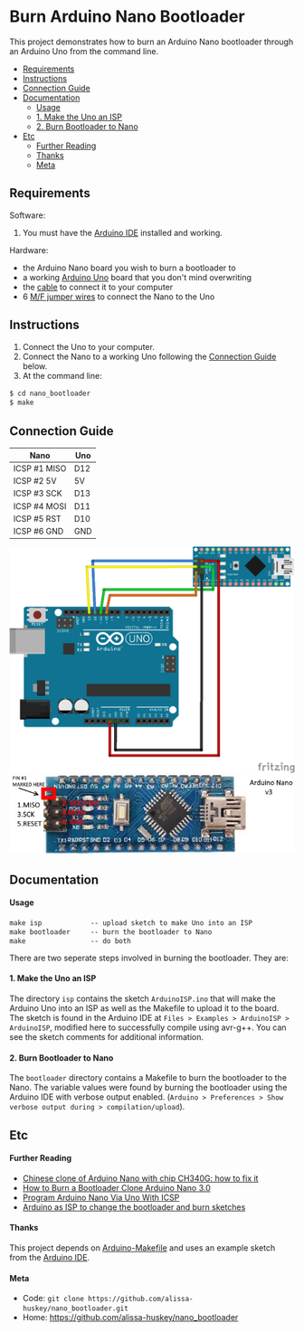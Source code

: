 Burn Arduino Nano Bootloader
===

This project demonstrates how to burn an Arduino Nano bootloader through an Arduino Uno from the command line.


<!-- vim-markdown-toc GFM -->

* [Requirements](#requirements)
* [Instructions](#instructions)
* [Connection Guide](#connection-guide)
* [Documentation](#documentation)
    * [Usage](#usage)
    * [1. Make the Uno an ISP](#1-make-the-uno-an-isp)
    * [2. Burn Bootloader to Nano](#2-burn-bootloader-to-nano)
* [Etc](#etc)
    * [Further Reading](#further-reading)
    * [Thanks](#thanks)
    * [Meta](#meta)

<!-- vim-markdown-toc -->

Requirements
---

Software:
1. You must have the [Arduino IDE](https://www.arduino.cc/en/Main/Software) installed and working.

Hardware:
- the Arduino Nano board you wish to burn a bootloader to
- a working [Arduino Uno](https://www.sparkfun.com/products/11021) board that you don't mind overwriting
- the [cable](https://store.arduino.cc/usa/usb-2-0-cable-type-a-b) to connect it to your computer
- 6 [M/F jumper wires](https://www.sparkfun.com/products/9140) to connect the Nano to the Uno

Instructions
---

1. Connect the Uno to your computer.
2. Connect the Nano to a working Uno following the [Connection Guide](#ConnectionGuide) below.
3. At the command line:

```bash
$ cd nano_bootloader
$ make
```


Connection Guide
---


| Nano          | Uno |
| ------------- | --- |
| ICSP #1 MISO  | D12 |
| ICSP #2 5V    | 5V  |
| ICSP #3 SCK   | D13 |
| ICSP #4 MOSI  | D11 |
| ICSP #5 RST   | D10 |
| ICSP #6 GND   | GND |

![Connections](connections.png "Connection Diagram")
![ICSP Pins](nanoicps.jpg "Arduino Nano v3 ICSP Pins")


Documentation
---

#### Usage

```
make isp            -- upload sketch to make Uno into an ISP
make bootloader     -- burn the bootloader to Nano
make                -- do both
```

There are two seperate steps involved in burning the bootloader. They are:

#### 1. Make the Uno an ISP

The directory `isp` contains the sketch `ArduinoISP.ino` that will make the Arduino Uno into an ISP as well as the Makefile to upload it to the board. The sketch is found in the Arduino IDE at `Files > Examples > ArduinoISP > ArduinoISP`, modified here to successfully compile using avr-g++. You can see the sketch comments for additional information.

#### 2. Burn Bootloader to Nano

The `bootloader` directory contains a Makefile to burn the bootloader to the Nano. The variable values were found by burning the bootloader using the Arduino IDE with verbose output enabled. (`Arduino > Preferences > Show verbose output during > compilation/upload`).

Etc
---

#### Further Reading

- [Chinese clone of Arduino Nano with chip CH340G: how to fix it](http://acoptex.com/project/63/chinese-clone-of-arduino-nano-with-chip-ch340g-how-to-fix-it-at-acoptexcom/#sthash.W7qSHpOp.dpbs)
- [How to Burn a Bootloader Clone Arduino Nano 3.0](https://www.instructables.com/id/How-To-Burn-a-Bootloader-to-Clone-Arduino-Nano-30/)
- [Program Arduino Nano Via Uno With ICSP](https://www.instructables.com/id/Program-Arduino-Nano-Via-Uno/)
- [Arduino as ISP to change the bootloader and burn sketches](http://glumb.de/en/arduino-as-isp-to-change-the-bootloader)

#### Thanks
This project depends on [Arduino-Makefile](https://github.com/sudar/Arduino-Makefile) and uses an example sketch from the [Arduino IDE](Arduino).

#### Meta
- Code: `git clone https://github.com/alissa-huskey/nano_bootloader.git`
- Home: https://github.com/alissa-huskey/nano_bootloader

